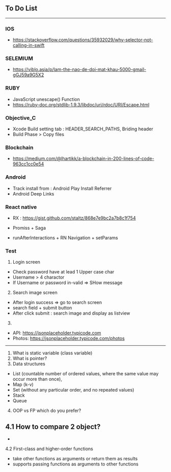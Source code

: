 

## To Do List
 
----------------------------------------------------------------------------

### IOS
* https://stackoverflow.com/questions/35932029/why-selector-not-calling-in-swift

### SELEMIUM
* https://viblo.asia/p/lam-the-nao-de-doi-mat-khau-5000-gmail-gGJ59a9G5X2

### RUBY
* JavaScript unescape() Function
* https://ruby-doc.org/stdlib-1.9.3/libdoc/uri/rdoc/URI/Escape.html


### Objective_C
* Xcode Build setting tab : HEADER_SEARCH_PATHS, Briding header
* Build Phase > Copy files

### Blockchain

* https://medium.com/@lhartikk/a-blockchain-in-200-lines-of-code-963cc1cc0e54

### Android

* Track install from :  Android Play Install Referrer 
* Android Deep Links


### React native
* RX : https://gist.github.com/staltz/868e7e9bc2a7b8c1f754
* Promiss + Saga

* runAfterInteractions + RN Navigation + setParams

### Test

1. Login screen
  - Check password have at lead 1 Upper case char
  - Username > 4 charactor
  - If Username or password in-valid => SHow message 

2. Search image screen
  - After login success => go to search screen
  - search field + submit button
  - After click submit : search image and display as listview
  
3. 
- API: https://jsonplaceholder.typicode.com
- Photos: https://jsonplaceholder.typicode.com/photos



--------

1. What is static variable (class variable)
2. What is pointer?
3. Data structures
 - List (countable number of ordered values, where the same value may occur more than once), 
 - Map (k-v)
 - Set (without any particular order, and no repeated values)
 - Stack
 - Queue

4. OOP vs FP which do you prefer?

4.1 How to compare 2 object?
  -
  - 
4.2 First-class and higher-order functions 
  - take other functions as arguments or return them as results
  -  supports passing functions as arguments to other functions



